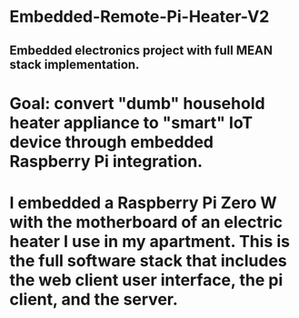 # Embedded-Remote-Pi-Heater-V2
## Embedded electronics project with full MEAN stack implementation. 

# Goal: convert "dumb" household heater appliance to "smart" IoT device through embedded Raspberry Pi integration.

# I embedded a Raspberry Pi Zero W with the motherboard of an electric heater I use in my apartment. This is the full software stack that includes the web client user interface, the pi client, and the server. 
